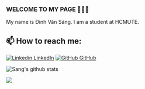 ### WELCOME TO MY PAGE 👋👋👋
My name is Đinh Văn Sáng. I am a student at HCMUTE. <br>
## 📫 How to reach me: 
[![Linkedin](https://i.stack.imgur.com/gVE0j.png) LinkedIn](https://www.linkedin.com/in/sang-dinh-206703312/) 
[![GitHub](https://i.stack.imgur.com/tskMh.png) GitHub](https://github.com/SangDinhVan/) 

![Sang's github stats](https://github-readme-stats-git-masterrstaa-rickstaa.vercel.app/api?username=SangDinhVan&show_icons=true&theme=tokyonight&hide=contribs,prs,issues)

<a href="https://github.com/SangDinhVan/Sort_Animation_JavaFX">
  <img align="center" src="https://github-readme-stats.vercel.app/api/pin/?username=SangDinhVan&repo=Sort_Animation_JavaFX&theme=radical" />
</a>
